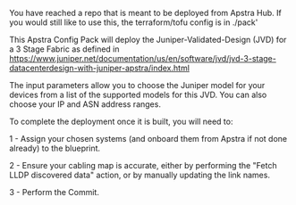 You have reached a repo that is meant to be deployed from Apstra Hub. If you would still like to use this, the terraform/tofu config is in ./pack'

This Apstra Config Pack will deploy the Juniper-Validated-Design (JVD) for a 3 Stage Fabric as defined in 
https://www.juniper.net/documentation/us/en/software/jvd/jvd-3-stage-datacenterdesign-with-juniper-apstra/index.html

The input parameters allow you to choose the Juniper model for your devices from a list of the supported models for this JVD. You can also choose your IP and ASN address ranges.

To complete the deployment once it is built, you will need to:

1 - Assign your chosen systems (and onboard them from Apstra if not done already) to the blueprint.

2 - Ensure your cabling map is accurate, either by performing the "Fetch LLDP discovered data" action, or by manually updating the link names.

3 - Perform the Commit.
